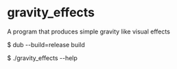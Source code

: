 # gravity_effects
A program that produces simple gravity like visual effects

$ dub --build=release build

$ ./gravity_effects --help
